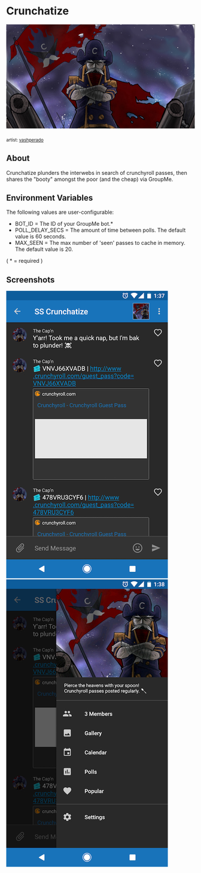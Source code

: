 # Crunchatize

![banner](imgs/banner.jpg?raw=true)

<sub>artist: [vashperado](https://vashperado.deviantart.com)</sup>

## About

Crunchatize plunders the interwebs in search of crunchyroll passes, then shares
the "booty" amongst the poor (and the cheap) via GroupMe.

## Environment Variables

The following values are user-configurable:
* BOT_ID = The ID of your GroupMe bot.\*
* POLL_DELAY_SECS = The amount of time between polls. The default value is 60 seconds.
* MAX_SEEN = The max number of 'seen' passes to cache in memory. The default value is 20.

( \* = required )

## Screenshots

![screenshot_01](imgs/screenshot_chat.jpg?raw=true)
![screenshot_02](imgs/screenshot_sidebar.jpg?raw=true)
